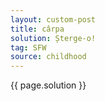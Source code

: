 ```yaml
---
layout: custom-post
title: cârpa
solution: Șterge-o!
tag: SFW
source: childhood
---
```


{{ page.solution }}
